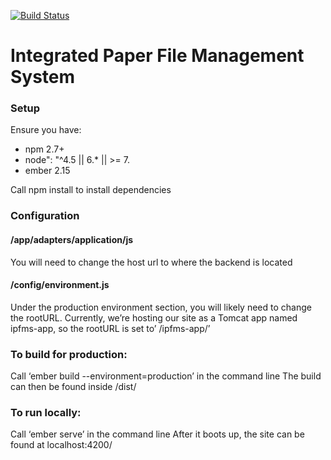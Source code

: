 [![Build Status](https://travis-ci.com/CPSC319-2017w1/ae.s-a-d-b-o-y-s.svg?token=No6Wf7GrzeXsRiivy14y&branch=master)](https://travis-ci.com/CPSC319-2017w1/ae.s-a-d-b-o-y-s)
# Integrated Paper File Management System

### Setup
Ensure you have:
+ npm 2.7+
+ node": "^4.5 || 6.* || >= 7.
+ ember 2.15

Call npm install to install dependencies

### Configuration
#### /app/adapters/application/js
 You will need to change the host url to where the backend is located
 
#### /config/environment.js
Under the production environment section, you will likely need to change the rootURL. Currently, we’re hosting our site as a Tomcat app named ipfms-app, so the rootURL is set to’ /ipfms-app/’

### To build for production:
Call ‘ember build --environment=production’ in the command line
The build can then be found inside /dist/

### To run locally:
Call ‘ember serve’ in the command line
After it boots up, the site can be found at localhost:4200/

